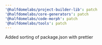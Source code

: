 ```yaml
---
'@halfdomelabs/project-builder-lib': patch
'@halfdomelabs/core-generators': patch
'@halfdomelabs/code-morph': patch
'@halfdomelabs/tools': patch
---
```


Added sorting of package.json with prettier
